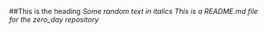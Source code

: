##This is the heading
*Some random text in italics* 
*This is a README.md file for the zero_day repository* 



























































































